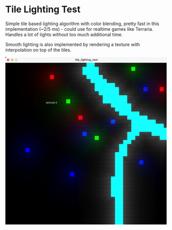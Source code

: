 # Tile Lighting Test

Simple tile based lighting algorithm with color blending, pretty fast in this implementation (~2/5 ms) - could use for realtime games like Terraria. Handles a lot of lights without too much additional time.

Smooth lighting is also implemented by rendering a texture with interpolation on top of the tiles.

<img src='https://github.com/henry-lang/tile-lighting-test/blob/master/github/preview.png?raw=true' alt='preview' title='preview'>
